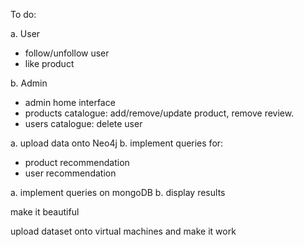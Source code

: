 To do:

a. User
- follow/unfollow user
- like product

b. Admin
- admin home interface
- products catalogue: add/remove/update product, remove review.
- users catalogue: delete user

a. upload data onto Neo4j
b. implement queries for:
- product recommendation
- user recommendation
  
a. implement queries on mongoDB
b. display results

make it beautiful

upload dataset onto virtual machines and make it work
